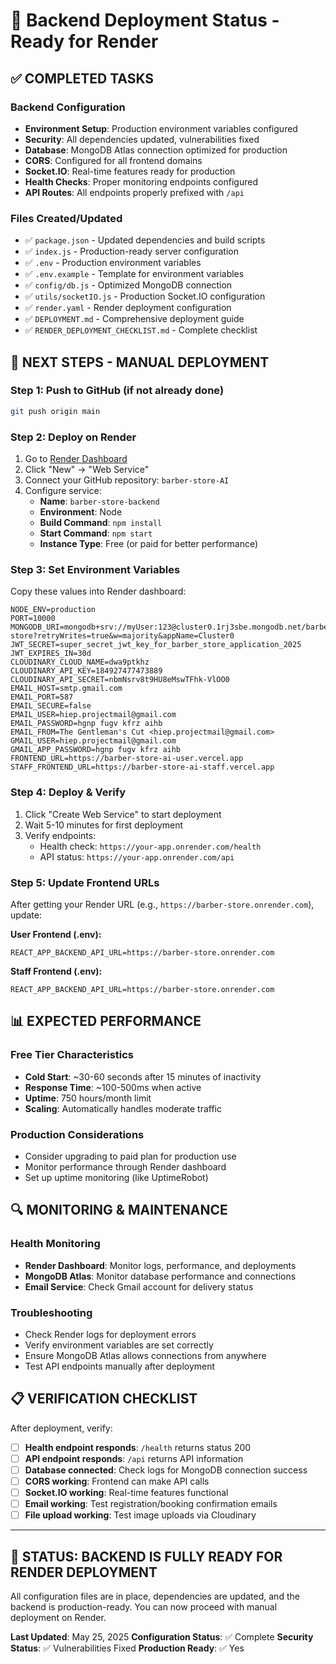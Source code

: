 # 🚀 Backend Deployment Status - Ready for Render

## ✅ COMPLETED TASKS

### Backend Configuration
- **Environment Setup**: Production environment variables configured
- **Security**: All dependencies updated, vulnerabilities fixed
- **Database**: MongoDB Atlas connection optimized for production
- **CORS**: Configured for all frontend domains
- **Socket.IO**: Real-time features ready for production
- **Health Checks**: Proper monitoring endpoints configured
- **API Routes**: All endpoints properly prefixed with `/api`

### Files Created/Updated
- ✅ `package.json` - Updated dependencies and build scripts
- ✅ `index.js` - Production-ready server configuration
- ✅ `.env` - Production environment variables
- ✅ `.env.example` - Template for environment variables
- ✅ `config/db.js` - Optimized MongoDB connection
- ✅ `utils/socketIO.js` - Production Socket.IO configuration
- ✅ `render.yaml` - Render deployment configuration
- ✅ `DEPLOYMENT.md` - Comprehensive deployment guide
- ✅ `RENDER_DEPLOYMENT_CHECKLIST.md` - Complete checklist

## 🎯 NEXT STEPS - MANUAL DEPLOYMENT

### Step 1: Push to GitHub (if not already done)
```bash
git push origin main
```

### Step 2: Deploy on Render
1. Go to [Render Dashboard](https://render.com)
2. Click "New" → "Web Service"
3. Connect your GitHub repository: `barber-store-AI`
4. Configure service:
   - **Name**: `barber-store-backend`
   - **Environment**: Node
   - **Build Command**: `npm install`
   - **Start Command**: `npm start`
   - **Instance Type**: Free (or paid for better performance)

### Step 3: Set Environment Variables
Copy these values into Render dashboard:

```
NODE_ENV=production
PORT=10000
MONGODB_URI=mongodb+srv://myUser:123@cluster0.1rj3sbe.mongodb.net/barber-store?retryWrites=true&w=majority&appName=Cluster0
JWT_SECRET=super_secret_jwt_key_for_barber_store_application_2025
JWT_EXPIRES_IN=30d
CLOUDINARY_CLOUD_NAME=dwa9ptkhz
CLOUDINARY_API_KEY=184927477473889
CLOUDINARY_API_SECRET=nbmNsrv8t9HU8eMswTFhk-VlOO0
EMAIL_HOST=smtp.gmail.com
EMAIL_PORT=587
EMAIL_SECURE=false
EMAIL_USER=hiep.projectmail@gmail.com
EMAIL_PASSWORD=hgnp fugv kfrz aihb
EMAIL_FROM=The Gentleman's Cut <hiep.projectmail@gmail.com>
GMAIL_USER=hiep.projectmail@gmail.com
GMAIL_APP_PASSWORD=hgnp fugv kfrz aihb
FRONTEND_URL=https://barber-store-ai-user.vercel.app
STAFF_FRONTEND_URL=https://barber-store-ai-staff.vercel.app
```

### Step 4: Deploy & Verify
1. Click "Create Web Service" to start deployment
2. Wait 5-10 minutes for first deployment
3. Verify endpoints:
   - Health check: `https://your-app.onrender.com/health`
   - API status: `https://your-app.onrender.com/api`

### Step 5: Update Frontend URLs
After getting your Render URL (e.g., `https://barber-store.onrender.com`), update:

**User Frontend (.env):**
```
REACT_APP_BACKEND_API_URL=https://barber-store.onrender.com
```

**Staff Frontend (.env):**
```
REACT_APP_BACKEND_API_URL=https://barber-store.onrender.com
```

## 📊 EXPECTED PERFORMANCE

### Free Tier Characteristics
- **Cold Start**: ~30-60 seconds after 15 minutes of inactivity
- **Response Time**: ~100-500ms when active
- **Uptime**: 750 hours/month limit
- **Scaling**: Automatically handles moderate traffic

### Production Considerations
- Consider upgrading to paid plan for production use
- Monitor performance through Render dashboard
- Set up uptime monitoring (like UptimeRobot)

## 🔍 MONITORING & MAINTENANCE

### Health Monitoring
- **Render Dashboard**: Monitor logs, performance, and deployments
- **MongoDB Atlas**: Monitor database performance and connections
- **Email Service**: Check Gmail account for delivery status

### Troubleshooting
- Check Render logs for deployment errors
- Verify environment variables are set correctly
- Ensure MongoDB Atlas allows connections from anywhere
- Test API endpoints manually after deployment

## 📋 VERIFICATION CHECKLIST

After deployment, verify:
- [ ] **Health endpoint responds**: `/health` returns status 200
- [ ] **API endpoint responds**: `/api` returns API information
- [ ] **Database connected**: Check logs for MongoDB connection success
- [ ] **CORS working**: Frontend can make API calls
- [ ] **Socket.IO working**: Real-time features functional
- [ ] **Email working**: Test registration/booking confirmation emails
- [ ] **File upload working**: Test image uploads via Cloudinary

---

## 🎉 STATUS: BACKEND IS FULLY READY FOR RENDER DEPLOYMENT

All configuration files are in place, dependencies are updated, and the backend is production-ready. You can now proceed with manual deployment on Render.

**Last Updated**: May 25, 2025
**Configuration Status**: ✅ Complete
**Security Status**: ✅ Vulnerabilities Fixed
**Production Ready**: ✅ Yes
